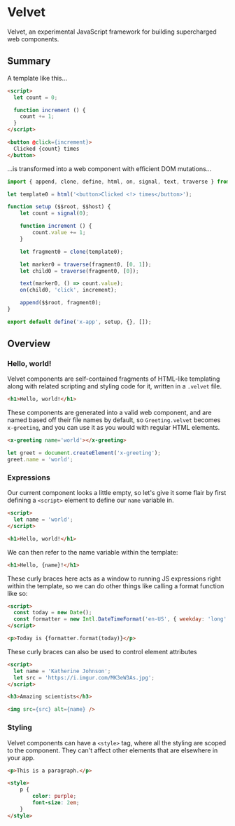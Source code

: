 # Velvet

Velvet, an experimental JavaScript framework for building supercharged web components.

## Summary

A template like this...

```html
<script>
  let count = 0;

  function increment () {
    count += 1;
  }
</script>

<button @click={increment}>
  Clicked {count} times
</button>
```

...is transformed into a web component with efficient DOM mutations...

```js
import { append, clone, define, html, on, signal, text, traverse } from '@intrnl/velvet/internal';

let template0 = html('<button>Clicked <!> times</button>');

function setup ($$root, $$host) {
	let count = signal(0);

	function increment () {
		count.value += 1;
	}

	let fragment0 = clone(template0);

	let marker0 = traverse(fragment0, [0, 1]);
	let child0 = traverse(fragment0, [0]);

	text(marker0, () => count.value);
	on(child0, 'click', increment);

	append($$root, fragment0);
}

export default define('x-app', setup, {}, []);
```

## Overview

### Hello, world!

Velvet components are self-contained fragments of HTML-like templating along
with related scripting and styling code for it, written in a `.velvet` file.

```html
<h1>Hello, world!</h1>
```

These components are generated into a valid web component, and are named based
off their file names by default, so `Greeting.velvet` becomes `x-greeting`, and
you can use it as you would with regular HTML elements.

```html
<x-greeting name='world'></x-greeting>
```

```js
let greet = document.createElement('x-greeting');
greet.name = 'world';
```

### Expressions

Our current component looks a little empty, so let's give it some flair by first
defining a `<script>` element to define our `name` variable in.

```html
<script>
  let name = 'world';
</script>

<h1>Hello, world!</h1>
```

We can then refer to the name variable within the template:

```html
<h1>Hello, {name}!</h1>
```

These curly braces here acts as a window to running JS expressions right within
the template, so we can do other things like calling a format function like so:

```html
<script>
  const today = new Date();
  const formatter = new Intl.DateTimeFormat('en-US', { weekday: 'long' });
</script>

<p>Today is {formatter.format(today)}</p>
```

These curly braces can also be used to control element attributes

```html
<script>
  let name = 'Katherine Johnson';
  let src = 'https://i.imgur.com/MK3eW3As.jpg';
</script>

<h3>Amazing scientists</h3>

<img src={src} alt={name} />
```

### Styling

Velvet components can have a `<style>` tag, where all the styling are scoped to
the component. They can't affect other elements that are elsewhere in your app.

```html
<p>This is a paragraph.</p>

<style>
	p {
		color: purple;
		font-size: 2em;
	}
</style>
```
